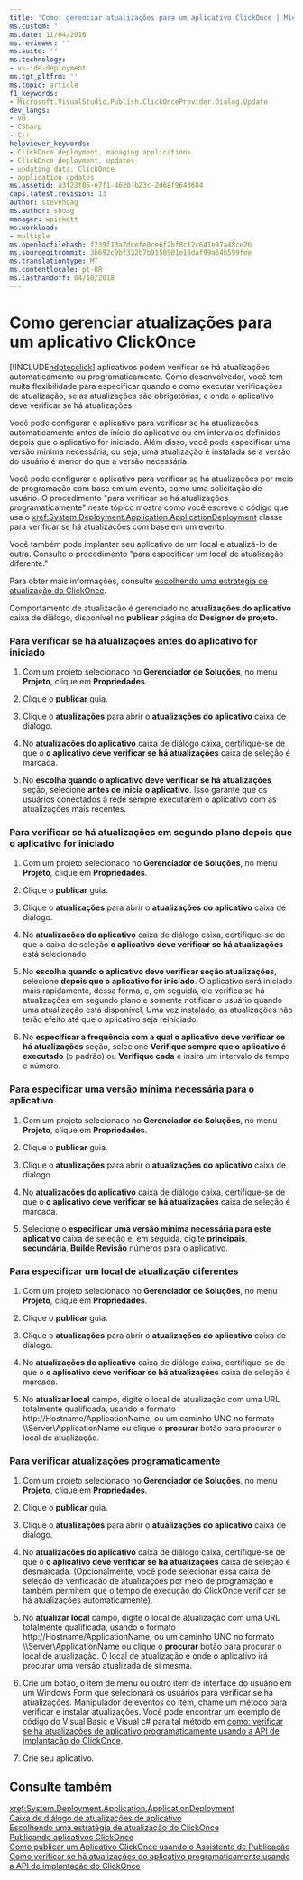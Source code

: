```yaml
---
title: 'Como: gerenciar atualizações para um aplicativo ClickOnce | Microsoft Docs'
ms.custom: ''
ms.date: 11/04/2016
ms.reviewer: ''
ms.suite: ''
ms.technology:
- vs-ide-deployment
ms.tgt_pltfrm: ''
ms.topic: article
f1_keywords:
- Microsoft.VisualStudio.Publish.ClickOnceProvider.Dialog.Update
dev_langs:
- VB
- CSharp
- C++
helpviewer_keywords:
- ClickOnce deployment, managing applications
- ClickOnce deployment, updates
- updating data, ClickOnce
- application updates
ms.assetid: a3f23f05-e7f1-4620-b23c-2d68f9643684
caps.latest.revision: 13
author: stevehoag
ms.author: shoag
manager: wpickett
ms.workload:
- multiple
ms.openlocfilehash: f239f13a7dcefe0ce6f2bf8c12c641e97a48ce26
ms.sourcegitcommit: 3b692c9bf332b7b9150901e16daf99a64b599fee
ms.translationtype: MT
ms.contentlocale: pt-BR
ms.lasthandoff: 04/10/2018
---
```

# <a name="how-to-manage-updates-for-a-clickonce-application"></a>Como gerenciar atualizações para um aplicativo ClickOnce
[!INCLUDE[ndptecclick](../deployment/includes/ndptecclick_md.md)] aplicativos podem verificar se há atualizações automaticamente ou programaticamente. Como desenvolvedor, você tem muita flexibilidade para especificar quando e como executar verificações de atualização, se as atualizações são obrigatórias, e onde o aplicativo deve verificar se há atualizações.  
  
 Você pode configurar o aplicativo para verificar se há atualizações automaticamente antes do início do aplicativo ou em intervalos definidos depois que o aplicativo for iniciado. Além disso, você pode especificar uma versão mínima necessária; ou seja, uma atualização é instalada se a versão do usuário é menor do que a versão necessária.  
  
 Você pode configurar o aplicativo para verificar se há atualizações por meio de programação com base em um evento, como uma solicitação de usuário. O procedimento "para verificar se há atualizações programaticamente" neste tópico mostra como você escreve o código que usa o <xref:System.Deployment.Application.ApplicationDeployment> classe para verificar se há atualizações com base em um evento.  
  
 Você também pode implantar seu aplicativo de um local e atualizá-lo de outra. Consulte o procedimento "para especificar um local de atualização diferente."  
  
 Para obter mais informações, consulte [escolhendo uma estratégia de atualização do ClickOnce](../deployment/choosing-a-clickonce-update-strategy.md).  
  
 Comportamento de atualização é gerenciado no **atualizações do aplicativo** caixa de diálogo, disponível no **publicar** página do **Designer de projeto.**  
  
### <a name="to-check-for-updates-before-the-application-starts"></a>Para verificar se há atualizações antes do aplicativo for iniciado  
  
1.  Com um projeto selecionado no **Gerenciador de Soluções**, no menu **Projeto**, clique em **Propriedades**.  
  
2.  Clique o **publicar** guia.  
  
3.  Clique o **atualizações** para abrir o **atualizações do aplicativo** caixa de diálogo.  
  
4.  No **atualizações do aplicativo** caixa de diálogo caixa, certifique-se de que o **o aplicativo deve verificar se há atualizações** caixa de seleção é marcada.  
  
5.  No **escolha quando o aplicativo deve verificar se há atualizações** seção, selecione **antes de inicia o aplicativo**. Isso garante que os usuários conectados à rede sempre executarem o aplicativo com as atualizações mais recentes.  
  
### <a name="to-check-for-updates-in-the-background-after-the-application-starts"></a>Para verificar se há atualizações em segundo plano depois que o aplicativo for iniciado  
  
1.  Com um projeto selecionado no **Gerenciador de Soluções**, no menu **Projeto**, clique em **Propriedades**.  
  
2.  Clique o **publicar** guia.  
  
3.  Clique o **atualizações** para abrir o **atualizações do aplicativo** caixa de diálogo.  
  
4.  No **atualizações do aplicativo** caixa de diálogo caixa, certifique-se de que a caixa de seleção **o aplicativo deve verificar se há atualizações** está selecionado.  
  
5.  No **escolha quando o aplicativo deve verificar seção atualizações**, selecione **depois que o aplicativo for iniciado**. O aplicativo será iniciado mais rapidamente, dessa forma, e, em seguida, ele verifica se há atualizações em segundo plano e somente notificar o usuário quando uma atualização está disponível. Uma vez instalado, as atualizações não terão efeito até que o aplicativo seja reiniciado.  
  
6.  No **especificar a frequência com a qual o aplicativo deve verificar se há atualizações** seção, selecione **Verifique sempre que o aplicativo é executado** (o padrão) ou **Verifique cada** e insira um intervalo de tempo e número.  
  
### <a name="to-specify-a-minimum-required-version-for-the-application"></a>Para especificar uma versão mínima necessária para o aplicativo  
  
1.  Com um projeto selecionado no **Gerenciador de Soluções**, no menu **Projeto**, clique em **Propriedades**.  
  
2.  Clique o **publicar** guia.  
  
3.  Clique o **atualizações** para abrir o **atualizações do aplicativo** caixa de diálogo.  
  
4.  No **atualizações do aplicativo** caixa de diálogo caixa, certifique-se de que o **o aplicativo deve verificar se há atualizações** caixa de seleção é marcada.  
  
5.  Selecione o **especificar uma versão mínima necessária para este aplicativo** caixa de seleção e, em seguida, digite **principais**, **secundária**, **Build**e  **Revisão** números para o aplicativo.  
  
### <a name="to-specify-a-different-update-location"></a>Para especificar um local de atualização diferentes  
  
1.  Com um projeto selecionado no **Gerenciador de Soluções**, no menu **Projeto**, clique em **Propriedades**.  
  
2.  Clique o **publicar** guia.  
  
3.  Clique o **atualizações** para abrir o **atualizações do aplicativo** caixa de diálogo.  
  
4.  No **atualizações do aplicativo** caixa de diálogo caixa, certifique-se de que o **o aplicativo deve verificar se há atualizações** caixa de seleção é marcada.  
  
5.  No **atualizar local** campo, digite o local de atualização com uma URL totalmente qualificada, usando o formato http://Hostname/ApplicationName, ou um caminho UNC no formato \\\Server\ApplicationName ou clique o **procurar** botão para procurar o local de atualização.  
  
### <a name="to-check-for-updates-programmatically"></a>Para verificar atualizações programaticamente  
  
1.  Com um projeto selecionado no **Gerenciador de Soluções**, no menu **Projeto**, clique em **Propriedades**.  
  
2.  Clique o **publicar** guia.  
  
3.  Clique o **atualizações** para abrir o **atualizações do aplicativo** caixa de diálogo.  
  
4.  No **atualizações do aplicativo** caixa de diálogo caixa, certifique-se de que o **o aplicativo deve verificar se há atualizações** caixa de seleção é desmarcada. (Opcionalmente, você pode selecionar essa caixa de seleção de verificação de atualizações por meio de programação e também permitem que o tempo de execução do ClickOnce verificar se há atualizações automaticamente).  
  
5.  No **atualizar local** campo, digite o local de atualização com uma URL totalmente qualificada, usando o formato http://Hostname/ApplicationName, ou um caminho UNC no formato \\\Server\ApplicationName ou clique o **procurar** botão para procurar o local de atualização. O local de atualização é onde o aplicativo irá procurar uma versão atualizada de si mesma.  
  
6.  Crie um botão, o item de menu ou outro item de interface do usuário em um Windows Form que selecionará os usuários para verificar se há atualizações. Manipulador de eventos do item, chame um método para verificar e instalar atualizações. Você pode encontrar um exemplo de código do Visual Basic e Visual c# para tal método em [como: verificar se há atualizações de aplicativo programaticamente usando a API de implantação do ClickOnce](../deployment/how-to-check-for-application-updates-programmatically-using-the-clickonce-deployment-api.md).  
  
7.  Crie seu aplicativo.  
  
## <a name="see-also"></a>Consulte também  
 <xref:System.Deployment.Application.ApplicationDeployment>   
 [Caixa de diálogo de atualizações de aplicativo](http://msdn.microsoft.com/en-us/8eca8743-8e68-4d04-bfd5-4dc0a9b2934f)   
 [Escolhendo uma estratégia de atualização do ClickOnce](../deployment/choosing-a-clickonce-update-strategy.md)   
 [Publicando aplicativos ClickOnce](../deployment/publishing-clickonce-applications.md)   
 [Como publicar um Aplicativo ClickOnce usando o Assistente de Publicação](../deployment/how-to-publish-a-clickonce-application-using-the-publish-wizard.md)   
 [Como verificar se há atualizações do aplicativo programaticamente usando a API de implantação do ClickOnce](../deployment/how-to-check-for-application-updates-programmatically-using-the-clickonce-deployment-api.md)